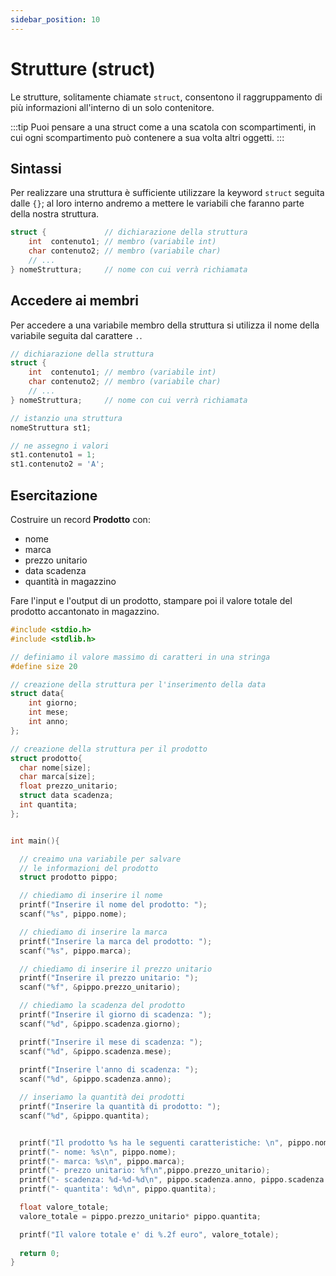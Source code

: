 ```yaml
---
sidebar_position: 10
---
```

# Strutture (struct)

Le strutture, solitamente chiamate `struct`, consentono il raggruppamento di più informazioni all'interno di un solo contenitore.

:::tip
Puoi pensare a una struct come a una scatola con scompartimenti, in cui ogni scompartimento può contenere a sua volta altri oggetti.
:::

## Sintassi

Per realizzare una struttura è sufficiente utilizzare la keyword `struct` seguita dalle `{}`; al loro interno andremo a mettere le variabili che faranno parte della nostra struttura.

```cpp
struct {           	 // dichiarazione della struttura
	int  contenuto1; // membro (variabile int)
	char contenuto2; // membro (variabile char)
	// ...
} nomeStruttura;     // nome con cui verrà richiamata
```


## Accedere ai membri

Per accedere a una variabile membro della struttura si utilizza il nome della variabile seguita dal carattere `.`.

```cpp
// dichiarazione della struttura
struct {           	 
	int  contenuto1; // membro (variabile int)
	char contenuto2; // membro (variabile char)
	// ...
} nomeStruttura;     // nome con cui verrà richiamata

// istanzio una struttura
nomeStruttura st1;

// ne assegno i valori
st1.contenuto1 = 1;
st1.contenuto2 = 'A';
```

## Esercitazione

Costruire un record **Prodotto** con:

- nome
- marca
- prezzo unitario
- data scadenza
- quantità in magazzino

Fare l'input e l'output di un prodotto, stampare poi il valore totale del prodotto accantonato in magazzino.

```cpp
#include <stdio.h>
#include <stdlib.h>

// definiamo il valore massimo di caratteri in una stringa
#define size 20

// creazione della struttura per l'inserimento della data
struct data{
    int giorno;
    int mese;
    int anno;
};

// creazione della struttura per il prodotto
struct prodotto{
  char nome[size];
  char marca[size];
  float prezzo_unitario;
  struct data scadenza;
  int quantita;
};


int main(){

  // creaimo una variabile per salvare 
  // le informazioni del prodotto
  struct prodotto pippo;

  // chiediamo di inserire il nome
  printf("Inserire il nome del prodotto: ");
  scanf("%s", pippo.nome);

  // chiediamo di inserire la marca
  printf("Inserire la marca del prodotto: ");
  scanf("%s", pippo.marca);

  // chiediamo di inserire il prezzo unitario
  printf("Inserire il prezzo unitario: ");
  scanf("%f", &pippo.prezzo_unitario);

  // chiediamo la scadenza del prodotto
  printf("Inserire il giorno di scadenza: ");
  scanf("%d", &pippo.scadenza.giorno);

  printf("Inserire il mese di scadenza: ");
  scanf("%d", &pippo.scadenza.mese);
  
  printf("Inserire l'anno di scadenza: ");
  scanf("%d", &pippo.scadenza.anno);

  // inseriamo la quantità dei prodotti
  printf("Inserire la quantità di prodotto: ");
  scanf("%d", &pippo.quantita);


  printf("Il prodotto %s ha le seguenti caratteristiche: \n", pippo.nome);
  printf("- nome: %s\n", pippo.nome);
  printf("- marca: %s\n", pippo.marca);
  printf("- prezzo unitario: %f\n",pippo.prezzo_unitario);
  printf("- scadenza: %d-%d-%d\n", pippo.scadenza.anno, pippo.scadenza.mese, pippo.scadenza.giorno);
  printf("- quantita': %d\n", pippo.quantita);

  float valore_totale;
  valore_totale = pippo.prezzo_unitario* pippo.quantita;

  printf("Il valore totale e' di %.2f euro", valore_totale);
  
  return 0;
}
```
